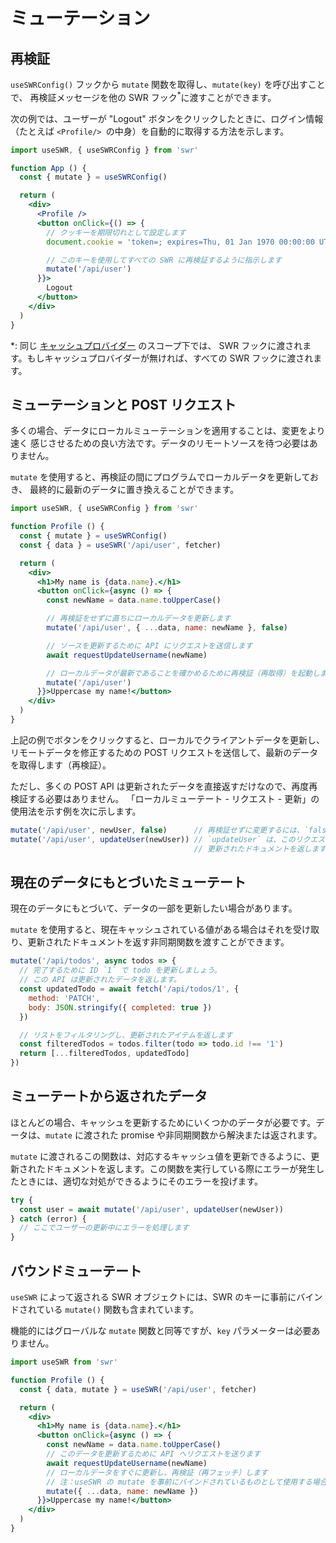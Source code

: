 # ミューテーション

## 再検証

`useSWRConfig()` フックから `mutate` 関数を取得し、`mutate(key)` を呼び出すことで、
再検証メッセージを他の SWR フック<sup>\*</sup>に渡すことができます。

次の例では、ユーザーが "Logout" ボタンをクリックしたときに、ログイン情報
（たとえば `<Profile/> `の中身）を自動的に取得する方法を示します。

```jsx
import useSWR, { useSWRConfig } from 'swr'

function App () {
  const { mutate } = useSWRConfig()

  return (
    <div>
      <Profile />
      <button onClick={() => {
        // クッキーを期限切れとして設定します
        document.cookie = 'token=; expires=Thu, 01 Jan 1970 00:00:00 UTC; path=/;'

        // このキーを使用してすべての SWR に再検証するように指示します
        mutate('/api/user')
      }}>
        Logout
      </button>
    </div>
  )
}
```

*: 同じ [キャッシュプロバイダー](/docs/cache) のスコープ下では、 SWR フックに渡されます。もしキャッシュプロバイダーが無ければ、すべての SWR フックに渡されます。

## ミューテーションと POST リクエスト

多くの場合、データにローカルミューテーションを適用することは、変更をより速く
感じさせるための良い方法です。データのリモートソースを待つ必要はありません。

`mutate` を使用すると、再検証の間にプログラムでローカルデータを更新しておき、
最終的に最新のデータに置き換えることができます。

```jsx
import useSWR, { useSWRConfig } from 'swr'

function Profile () {
  const { mutate } = useSWRConfig()
  const { data } = useSWR('/api/user', fetcher)

  return (
    <div>
      <h1>My name is {data.name}.</h1>
      <button onClick={async () => {
        const newName = data.name.toUpperCase()

        // 再検証をせずに直ちにローカルデータを更新します
        mutate('/api/user', { ...data, name: newName }, false)

        // ソースを更新するために API にリクエストを送信します
        await requestUpdateUsername(newName)

        // ローカルデータが最新であることを確かめるために再検証（再取得）を起動します
        mutate('/api/user')
      }}>Uppercase my name!</button>
    </div>
  )
}
```

上記の例でボタンをクリックすると、ローカルでクライアントデータを更新し、
リモートデータを修正するための POST リクエストを送信して、最新のデータを取得します（再検証）。

ただし、多くの POST API は更新されたデータを直接返すだけなので、再度再検証する必要はありません。
「ローカルミューテート - リクエスト - 更新」の使用法を示す例を次に示します。

```jsx
mutate('/api/user', newUser, false)      // 再検証せずに変更するには、`false` を使用します
mutate('/api/user', updateUser(newUser)) // `updateUser` は、このリクエストの Promise であり、
                                         // 更新されたドキュメントを返します
```

## 現在のデータにもとづいたミューテート

現在のデータにもとづいて、データの一部を更新したい場合があります。

`mutate` を使用すると、現在キャッシュされている値がある場合はそれを受け取り、更新されたドキュメントを返す非同期関数を渡すことができます。

```jsx
mutate('/api/todos', async todos => {
  // 完了するために ID `1` で todo を更新しましょう。
  // この API は更新されたデータを返します。
  const updatedTodo = await fetch('/api/todos/1', {
    method: 'PATCH',
    body: JSON.stringify({ completed: true })
  })

  // リストをフィルタリングし、更新されたアイテムを返します
  const filteredTodos = todos.filter(todo => todo.id !== '1')
  return [...filteredTodos, updatedTodo]
})
```

## ミューテートから返されたデータ

ほとんどの場合、キャッシュを更新するためにいくつかのデータが必要です。データは、`mutate` に渡された promise や非同期関数から解決または返されます。

`mutate` に渡されるこの関数は、対応するキャッシュ値を更新できるように、更新されたドキュメントを返します。この関数を実行している際にエラーが発生したときには、適切な対処ができるようにそのエラーを投げます。

```jsx
try {
  const user = await mutate('/api/user', updateUser(newUser))
} catch (error) {
  // ここでユーザーの更新中にエラーを処理します
}
```

## バウンドミューテート

`useSWR` によって返される SWR オブジェクトには、SWR のキーに事前にバインドされている `mutate()` 関数も含まれています。

機能的にはグローバルな `mutate` 関数と同等ですが、`key` パラメーターは必要ありません。

```jsx
import useSWR from 'swr'

function Profile () {
  const { data, mutate } = useSWR('/api/user', fetcher)

  return (
    <div>
      <h1>My name is {data.name}.</h1>
      <button onClick={async () => {
        const newName = data.name.toUpperCase()
        // このデータを更新するために API へリクエストを送ります
        await requestUpdateUsername(newName)
        // ローカルデータをすぐに更新し、再検証（再フェッチ）します
        // 注：useSWR の mutate を事前にバインドされているものとして使用する場合にはキーは必要ありません
        mutate({ ...data, name: newName })
      }}>Uppercase my name!</button>
    </div>
  )
}
```
